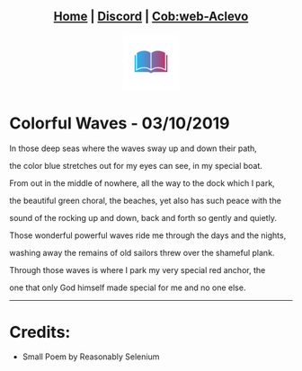 <head>
    <link rel="shortcut icon" type="image/png" href="/favicon.png">
</head>

<center>
<h2>
<a href="https://literaturelibre.cobweb-aclevo.org">Home</a> |
<a href="https://discord.gg/z3GXvGtuek">Discord</a> |
<a href="https://cobweb-aclevo.org">Cob:web-Aclevo</a>
</h2>
</center>

<center><img src="/favicon.png" width="20%" height="20%"></center>

# Colorful Waves - 03/10/2019
In those deep seas where the waves sway up and down their path,

the color blue stretches out for my eyes can see, in my special boat.

From out in the middle of nowhere, all the way to the dock which I park,

the beautiful green choral, the beaches, yet also has such peace with the

sound of the rocking up and down, back and forth so gently and quietly.

Those wonderful powerful waves ride me through the days and the nights,

washing away the remains of old sailors threw over the shameful plank.

Through those waves is where I park my very special red anchor, the

one that only God himself made special for me and no one else.
<hr />

# Credits:
- Small Poem by Reasonably Selenium
